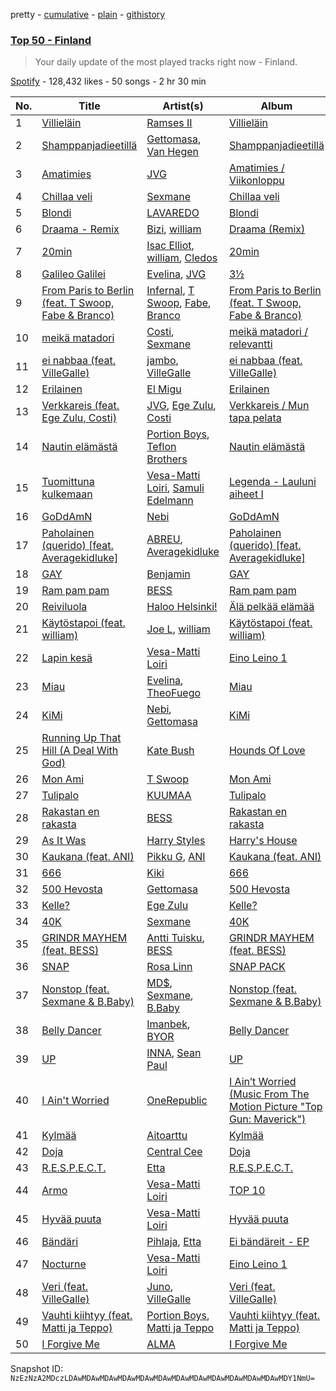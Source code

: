 pretty - [cumulative](/playlists/cumulative/37i9dQZEVXbMxcczTSoGwZ.md) - [plain](/playlists/plain/37i9dQZEVXbMxcczTSoGwZ) - [githistory](https://github.githistory.xyz/mackorone/spotify-playlist-archive/blob/main/playlists/plain/37i9dQZEVXbMxcczTSoGwZ)

### [Top 50 \- Finland](https://open.spotify.com/playlist/37i9dQZEVXbMxcczTSoGwZ)

> Your daily update of the most played tracks right now \- Finland.

[Spotify](https://open.spotify.com/user/spotify) - 128,432 likes - 50 songs - 2 hr 30 min

| No. | Title | Artist(s) | Album | Length |
|---|---|---|---|---|
| 1 | [Villieläin](https://open.spotify.com/track/0hR9rAzfwW8EuutTXdSzuF) | [Ramses II](https://open.spotify.com/artist/0PI47Yot4sf9TVpnINMnPC) | [Villieläin](https://open.spotify.com/album/2rZeRZDAChITruWkjr1ihC) | 3:38 |
| 2 | [Shamppanjadieetillä](https://open.spotify.com/track/22KSKT3mCbSiG4RT20ogxB) | [Gettomasa](https://open.spotify.com/artist/5sDIQrB2V7pRAdNM8dEc7g), [Van Hegen](https://open.spotify.com/artist/5SpJ7wupgkKXKKpMATIhe9) | [Shamppanjadieetillä](https://open.spotify.com/album/4LmcLNXzZ3atEgqWm2qg3l) | 2:34 |
| 3 | [Amatimies](https://open.spotify.com/track/3UTyIQpogsEpo9IIY5wLS5) | [JVG](https://open.spotify.com/artist/55mdlQp6zN8zdyIYB9DDQj) | [Amatimies / Viikonloppu](https://open.spotify.com/album/55Em8NcAe3RwRTVHMX0vxS) | 2:01 |
| 4 | [Chillaa veli](https://open.spotify.com/track/1agD3NMqnpaejVler2S9xJ) | [Sexmane](https://open.spotify.com/artist/2JSX0lIYekUp6F301cTHkq) | [Chillaa veli](https://open.spotify.com/album/7lHrsy9SvjKWr2Ca13Qv8d) | 2:51 |
| 5 | [Blondi](https://open.spotify.com/track/1bDGyHQ0GC8zg8nIpEIhG0) | [LAVAREDO](https://open.spotify.com/artist/216ONfeqa8BHCqowYhDgWD) | [Blondi](https://open.spotify.com/album/0nRlvRR8PiArrQzoTA4mkH) | 2:32 |
| 6 | [Draama \- Remix](https://open.spotify.com/track/2oo4aF7LnxR3ZFkcRcctAe) | [Bizi](https://open.spotify.com/artist/3sMD9js59UX6gYODxbg1VV), [william](https://open.spotify.com/artist/1UdLtKAD4FbM7r2XCfAWAs) | [Draama \(Remix\)](https://open.spotify.com/album/0mnDBfdnfUdNmzlRWMfG6d) | 2:48 |
| 7 | [20min](https://open.spotify.com/track/2u4aD9hjuT1UHDsmHVEOjr) | [Isac Elliot](https://open.spotify.com/artist/3aD9K1zaLQ3G7yp9XV5E4D), [william](https://open.spotify.com/artist/1UdLtKAD4FbM7r2XCfAWAs), [Cledos](https://open.spotify.com/artist/0xbbe6a1x6g5eGBQfzjWSe) | [20min](https://open.spotify.com/album/0M2eY9R5eYfhyaYhrAfzh3) | 3:24 |
| 8 | [Galileo Galilei](https://open.spotify.com/track/4tT4NmTKrIxdyh137GGh7a) | [Evelina](https://open.spotify.com/artist/3KgHd8tKiKYsazNkydQgYM), [JVG](https://open.spotify.com/artist/55mdlQp6zN8zdyIYB9DDQj) | [3½](https://open.spotify.com/album/60dPYk27SouDtGxGCtbDAQ) | 3:12 |
| 9 | [From Paris to Berlin \(feat\. T Swoop, Fabe & Branco\)](https://open.spotify.com/track/1AbnlIEXtGbFGYPbzWEm4r) | [Infernal](https://open.spotify.com/artist/2nnBn2iyqkuOBj85nhGp1k), [T Swoop](https://open.spotify.com/artist/3XB4IVNkzpc80d9qmthhl3), [Fabe](https://open.spotify.com/artist/6xr6YWVsGo5k0sqwjgRPhS), [Branco](https://open.spotify.com/artist/1YwMnnHvnG64fJxYSVwmN6) | [From Paris to Berlin \(feat\. T Swoop, Fabe & Branco\)](https://open.spotify.com/album/6Eekh4ApHlFd9MWvmygk52) | 3:21 |
| 10 | [meikä matadori](https://open.spotify.com/track/2QNcMX51ubQSyLcNPly7Xa) | [Costi](https://open.spotify.com/artist/5BTRN678gL6XT4kv3TBopQ), [Sexmane](https://open.spotify.com/artist/2JSX0lIYekUp6F301cTHkq) | [meikä matadori / relevantti](https://open.spotify.com/album/7t89lzNCLOSgKOSpBYMhCD) | 3:05 |
| 11 | [ei nabbaa \(feat\. VilleGalle\)](https://open.spotify.com/track/7F37IqJr4Cn5rTvpwBN61I) | [jambo](https://open.spotify.com/artist/1fy2OEMI7TX9ayBKxErHK0), [VilleGalle](https://open.spotify.com/artist/6VVSjZwPAHNbkKeMhTI2bb) | [ei nabbaa \(feat\. VilleGalle\)](https://open.spotify.com/album/71dfFtaPbodBMhoaJX7ABh) | 2:46 |
| 12 | [Erilainen](https://open.spotify.com/track/5e7XVJJcGbecTB9N4asFsu) | [El Migu](https://open.spotify.com/artist/52e3RF8S2V0QuVf3X1MNGq) | [Erilainen](https://open.spotify.com/album/1RIcEkwfnfX86PFfxMEeuZ) | 2:46 |
| 13 | [Verkkareis \(feat\. Ege Zulu, Costi\)](https://open.spotify.com/track/0Nx44mzVtTyNnUypzRlu53) | [JVG](https://open.spotify.com/artist/55mdlQp6zN8zdyIYB9DDQj), [Ege Zulu](https://open.spotify.com/artist/0PyeoSEt7RQPbjuzy3JK9O), [Costi](https://open.spotify.com/artist/5BTRN678gL6XT4kv3TBopQ) | [Verkkareis / Mun tapa pelata](https://open.spotify.com/album/1xWBx1wufaMdwbJCjPecSF) | 2:44 |
| 14 | [Nautin elämästä](https://open.spotify.com/track/7dbbNqmww8vd8cPSvBs52o) | [Portion Boys](https://open.spotify.com/artist/04UpsyroM3wyQYwhYd9mSv), [Teflon Brothers](https://open.spotify.com/artist/3zh3U2eQ64EhBFbJuxgf1M) | [Nautin elämästä](https://open.spotify.com/album/4jJKWaX4BFRRqT1AMftFVw) | 3:29 |
| 15 | [Tuomittuna kulkemaan](https://open.spotify.com/track/5FMAvQBqlZSv510ENq0MM3) | [Vesa\-Matti Loiri](https://open.spotify.com/artist/1C3guep1CayLvcFFadeQBt), [Samuli Edelmann](https://open.spotify.com/artist/1Z6uN0tVLoKb8RIqHQzdSu) | [Legenda \- Lauluni aiheet I](https://open.spotify.com/album/1bY0E8xATOozhSsuYkSVVc) | 3:55 |
| 16 | [GoDdAmN](https://open.spotify.com/track/4PvlDeYk2aAk2dZATFxBWO) | [Nebi](https://open.spotify.com/artist/0GFEJvcMqGLuhOUUZJavP4) | [GoDdAmN](https://open.spotify.com/album/35i8avpMLLHqG7RyjLdFQr) | 3:53 |
| 17 | [Paholainen \(querido\) \[feat\. Averagekidluke\]](https://open.spotify.com/track/2NkD9LpDarxpqt8iq0CnPF) | [ABREU](https://open.spotify.com/artist/5kOwMqoAYEX24YgxEZP6K7), [Averagekidluke](https://open.spotify.com/artist/6lFrRAoT64zvrLiL1edMhk) | [Paholainen \(querido\) \[feat\. Averagekidluke\]](https://open.spotify.com/album/5frMiA8YXCZXRm4vzXUi37) | 3:06 |
| 18 | [GAY](https://open.spotify.com/track/4Hy8NmXUsiHYhkrdXbP1ma) | [Benjamin](https://open.spotify.com/artist/5FgAhHocNrSCn7Ox87uyef) | [GAY](https://open.spotify.com/album/4MdiJIAjKoPTf2Qbn6J8rP) | 2:52 |
| 19 | [Ram pam pam](https://open.spotify.com/track/55qPuI6NekVyNPM6kh5DN4) | [BESS](https://open.spotify.com/artist/63RF3q8ejWJup6nAPb3KLw) | [Ram pam pam](https://open.spotify.com/album/6wKDISYcXTFk9y54P06rGz) | 2:59 |
| 20 | [Reiviluola](https://open.spotify.com/track/1RCQAeceDgtbD7WVLWr05S) | [Haloo Helsinki!](https://open.spotify.com/artist/0JTMRuiDzOCjWuYtWMgv2s) | [Älä pelkää elämää](https://open.spotify.com/album/6CHpJofiGTiA1GjaKbqpfo) | 4:07 |
| 21 | [Käytöstapoi \(feat\. william\)](https://open.spotify.com/track/0JbfBxlJxSqjbI9vbzi4Vn) | [Joe L](https://open.spotify.com/artist/1zNcOiKaCyEKnoHpc8QNra), [william](https://open.spotify.com/artist/1UdLtKAD4FbM7r2XCfAWAs) | [Käytöstapoi \(feat\. william\)](https://open.spotify.com/album/0bAWqhFMTLiZAsqQoZGE90) | 2:09 |
| 22 | [Lapin kesä](https://open.spotify.com/track/5kUhGoq4uEEUskrb8Q0NBd) | [Vesa\-Matti Loiri](https://open.spotify.com/artist/1C3guep1CayLvcFFadeQBt) | [Eino Leino 1](https://open.spotify.com/album/3EggZx5LUbkUSulnIMLcHR) | 4:29 |
| 23 | [Miau](https://open.spotify.com/track/24kuaBw8ZtA8bWYc8nKkzl) | [Evelina](https://open.spotify.com/artist/3KgHd8tKiKYsazNkydQgYM), [TheoFuego](https://open.spotify.com/artist/0AIfzzVXSeTiPIXNOiuTlD) | [Miau](https://open.spotify.com/album/1Cq1JOw3l9ypcKGx4EX9K2) | 1:20 |
| 24 | [KiMi](https://open.spotify.com/track/6TsLJhggpJxIdeNF7I7bbx) | [Nebi](https://open.spotify.com/artist/0GFEJvcMqGLuhOUUZJavP4), [Gettomasa](https://open.spotify.com/artist/5sDIQrB2V7pRAdNM8dEc7g) | [KiMi](https://open.spotify.com/album/3gArW1RWVdKAf97uh522i1) | 3:20 |
| 25 | [Running Up That Hill \(A Deal With God\)](https://open.spotify.com/track/75FEaRjZTKLhTrFGsfMUXR) | [Kate Bush](https://open.spotify.com/artist/1aSxMhuvixZ8h9dK9jIDwL) | [Hounds Of Love](https://open.spotify.com/album/5BWl0bB1q0TqyFmkBEupZy) | 4:58 |
| 26 | [Mon Ami](https://open.spotify.com/track/1SllLQv2tfIlgtYXO5edRM) | [T Swoop](https://open.spotify.com/artist/3XB4IVNkzpc80d9qmthhl3) | [Mon Ami](https://open.spotify.com/album/2iKWgs575U79EpqqbSs54N) | 3:08 |
| 27 | [Tulipalo](https://open.spotify.com/track/0lPrY8sXUen0bqga0BIeWa) | [KUUMAA](https://open.spotify.com/artist/3YC5DVJDjyazvB8hxJSybr) | [Tulipalo](https://open.spotify.com/album/0xWe0flvzmTrZOZ7FztHCa) | 3:03 |
| 28 | [Rakastan en rakasta](https://open.spotify.com/track/6CITvD2LkozBWMrsHExUFC) | [BESS](https://open.spotify.com/artist/63RF3q8ejWJup6nAPb3KLw) | [Rakastan en rakasta](https://open.spotify.com/album/4obUUO0WC97Rzeqyq3TVu2) | 2:48 |
| 29 | [As It Was](https://open.spotify.com/track/4Dvkj6JhhA12EX05fT7y2e) | [Harry Styles](https://open.spotify.com/artist/6KImCVD70vtIoJWnq6nGn3) | [Harry's House](https://open.spotify.com/album/5r36AJ6VOJtp00oxSkBZ5h) | 2:47 |
| 30 | [Kaukana \(feat\. ANI\)](https://open.spotify.com/track/39wdle16eH2REy1Il2OCtL) | [Pikku G](https://open.spotify.com/artist/52k2KcEXIZTnYD2EpOoJiZ), [ANI](https://open.spotify.com/artist/7aaGp8b4O2FQUwHY23MV0T) | [Kaukana \(feat\. ANI\)](https://open.spotify.com/album/7vIot1EbsCw0ayc5neHPIC) | 2:43 |
| 31 | [666](https://open.spotify.com/track/7aP68E6dMvQ54Mu41Omke4) | [Kiki](https://open.spotify.com/artist/5zod5X1F6ZTshIfpg2vVAF) | [666](https://open.spotify.com/album/6ADjhQABlpEiPGf4QFbazp) | 2:57 |
| 32 | [500 Hevosta](https://open.spotify.com/track/66ZiW1fgTaWZINhOLyDeLo) | [Gettomasa](https://open.spotify.com/artist/5sDIQrB2V7pRAdNM8dEc7g) | [500 Hevosta](https://open.spotify.com/album/3uqgxFvP6mLYSjzgKIpyeC) | 3:54 |
| 33 | [Kelle?](https://open.spotify.com/track/4hFIYS75gVRiQ7FIITV1av) | [Ege Zulu](https://open.spotify.com/artist/0PyeoSEt7RQPbjuzy3JK9O) | [Kelle?](https://open.spotify.com/album/4IHCQEmQAe56s63gN10Lur) | 3:08 |
| 34 | [40K](https://open.spotify.com/track/48GrbwydcMUFPfKrSeq6K0) | [Sexmane](https://open.spotify.com/artist/2JSX0lIYekUp6F301cTHkq) | [40K](https://open.spotify.com/album/23snaZbhW9jzET6wWtiEPk) | 2:34 |
| 35 | [GRINDR MAYHEM \(feat\. BESS\)](https://open.spotify.com/track/4BdiKWwWtDZ3TA339ZgZnI) | [Antti Tuisku](https://open.spotify.com/artist/54CMkgIraCOO9pSRfPKiKt), [BESS](https://open.spotify.com/artist/63RF3q8ejWJup6nAPb3KLw) | [GRINDR MAYHEM \(feat\. BESS\)](https://open.spotify.com/album/4FrHzKtnbUyn3QlEEgy9I8) | 2:35 |
| 36 | [SNAP](https://open.spotify.com/track/6zJejIfVYLgjud3lTk4DLB) | [Rosa Linn](https://open.spotify.com/artist/46xBNx0j6cwY6sD9LgMTm1) | [SNAP PACK](https://open.spotify.com/album/2nzuzJvr3yowqbPaYjEYof) | 2:59 |
| 37 | [Nonstop \(feat\. Sexmane & B.Baby\)](https://open.spotify.com/track/0nRssz1xxPRC6B22k5lG06) | [MD$](https://open.spotify.com/artist/0bYIAEOrNahTLQkecy5944), [Sexmane](https://open.spotify.com/artist/2JSX0lIYekUp6F301cTHkq), [B.Baby](https://open.spotify.com/artist/0uuwZ3aC3dhl9e7J66Ag13) | [Nonstop \(feat\. Sexmane & B.Baby\)](https://open.spotify.com/album/1whyLxdmgza9nO22aEsW93) | 2:59 |
| 38 | [Belly Dancer](https://open.spotify.com/track/7fZBQnc0zXwVybgCIrQQil) | [Imanbek](https://open.spotify.com/artist/5rGrDvrLOV2VV8SCFVGWlj), [BYOR](https://open.spotify.com/artist/0Upxnyh9nIUNSOmNE8WF4R) | [Belly Dancer](https://open.spotify.com/album/2npvQTpyjLtapBWTNTNlqn) | 2:31 |
| 39 | [UP](https://open.spotify.com/track/2ykXJ9QVwx9Li8nsW0h6b2) | [INNA](https://open.spotify.com/artist/2w9zwq3AktTeYYMuhMjju8), [Sean Paul](https://open.spotify.com/artist/3Isy6kedDrgPYoTS1dazA9) | [UP](https://open.spotify.com/album/2jA1exLaHCcpHtDrGLKTmy) | 2:28 |
| 40 | [I Ain't Worried](https://open.spotify.com/track/4h9wh7iOZ0GGn8QVp4RAOB) | [OneRepublic](https://open.spotify.com/artist/5Pwc4xIPtQLFEnJriah9YJ) | [I Ain’t Worried \(Music From The Motion Picture "Top Gun: Maverick"\)](https://open.spotify.com/album/04PEOM6kIEeq9lRp1asNP2) | 2:28 |
| 41 | [Kylmää](https://open.spotify.com/track/6mkIVmVRwXYKjgf5h2c8E2) | [Aitoarttu](https://open.spotify.com/artist/4zgPXHmA2SQlzEy047yBL8) | [Kylmää](https://open.spotify.com/album/52OiMxalpZrQQVTeM7blMY) | 2:16 |
| 42 | [Doja](https://open.spotify.com/track/3LtpKP5abr2qqjunvjlX5i) | [Central Cee](https://open.spotify.com/artist/5H4yInM5zmHqpKIoMNAx4r) | [Doja](https://open.spotify.com/album/6oECjagksATHu2UaclXrq1) | 1:37 |
| 43 | [R.E.S.P.E.C.T.](https://open.spotify.com/track/5gD9kf2QGNUaYXElN4nhX5) | [Etta](https://open.spotify.com/artist/3Lc2yroP05lRK5z9NtQTkc) | [R.E.S.P.E.C.T.](https://open.spotify.com/album/2MMV8GzondHik3fodFhOZG) | 2:12 |
| 44 | [Armo](https://open.spotify.com/track/4duArVg3k0NWJkwsJWyeFe) | [Vesa\-Matti Loiri](https://open.spotify.com/artist/1C3guep1CayLvcFFadeQBt) | [TOP 10](https://open.spotify.com/album/5J1fw9FCkRINXkgSqE9Ruj) | 2:48 |
| 45 | [Hyvää puuta](https://open.spotify.com/track/2CHZ3M6UZ0QhpELI93YJip) | [Vesa\-Matti Loiri](https://open.spotify.com/artist/1C3guep1CayLvcFFadeQBt) | [Hyvää puuta](https://open.spotify.com/album/1ytMsKcaEe5tCpRervL6OT) | 5:17 |
| 46 | [Bändäri](https://open.spotify.com/track/3TC6Z4oLl3AYL1Vd7PtDr4) | [Pihlaja](https://open.spotify.com/artist/5XOFNBUv0d2HrBVyTcWCKi), [Etta](https://open.spotify.com/artist/3Lc2yroP05lRK5z9NtQTkc) | [Ei bändäreit \- EP](https://open.spotify.com/album/5AnLKiKfsMLmAGAMAb18ut) | 2:35 |
| 47 | [Nocturne](https://open.spotify.com/track/6Sn0JJ4YlPBEbxhdbdK2li) | [Vesa\-Matti Loiri](https://open.spotify.com/artist/1C3guep1CayLvcFFadeQBt) | [Eino Leino 1](https://open.spotify.com/album/3EggZx5LUbkUSulnIMLcHR) | 3:35 |
| 48 | [Veri \(feat\. VilleGalle\)](https://open.spotify.com/track/3bBkYc9e838YuLbNljgLFH) | [Juno](https://open.spotify.com/artist/5iFuIxdmHNEiGJaR49TLL9), [VilleGalle](https://open.spotify.com/artist/6VVSjZwPAHNbkKeMhTI2bb) | [Veri \(feat\. VilleGalle\)](https://open.spotify.com/album/6cQFrGU9AXePqdUV7EdGgA) | 3:04 |
| 49 | [Vauhti kiihtyy \(feat\. Matti ja Teppo\)](https://open.spotify.com/track/4N84bVnNycTXiuoKZFEXrD) | [Portion Boys](https://open.spotify.com/artist/04UpsyroM3wyQYwhYd9mSv), [Matti ja Teppo](https://open.spotify.com/artist/4aTl7SzTjcnLBnsLaVfVIO) | [Vauhti kiihtyy \(feat\. Matti ja Teppo\)](https://open.spotify.com/album/7ei29h30DRPF2N4stUBU3g) | 3:31 |
| 50 | [I Forgive Me](https://open.spotify.com/track/5g0LwC4kPt3XXzoYGgdz5n) | [ALMA](https://open.spotify.com/artist/6c0mTNAxJxlp9HpKTUZwA8) | [I Forgive Me](https://open.spotify.com/album/6iueXAM6UG0uiRgVO3jClO) | 2:16 |

Snapshot ID: `NzEzNzA2MDczLDAwMDAwMDAwMDAwMDAwMDAwMDAwMDAwMDAwMDAwMDAwMDAwMDY1NmU=`

